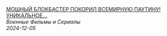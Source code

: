 <!--2024-12-05 12:01:15-->
<div class="yb">
  <a class="nodecor" href="/index.html?filmy/moshchnyj_blokbaster_pokoril_vsemirnuju_pautinu_unikalnoe_kino-predstavlenieplennyj">
    <img class="preview" data-videoid="vIX9QnQJps0" src="https://i3.ytimg.com/vi/vIX9QnQJps0/hqdefault.jpg" align="middle" alt="">
  </a>
  <div class="inlbl text">
    <a class="nodecor" href="/index.html?filmy/moshchnyj_blokbaster_pokoril_vsemirnuju_pautinu_unikalnoe_kino-predstavlenieplennyj">МОЩНЫЙ БЛОКБАСТЕР ПОКОРИЛ ВСЕМИРНУЮ ПАУТИНУ! УНИКАЛЬНОЕ...</a><br>
    <i class="smaller2">Военные Фильмы и Сериалы</i><br>
    <i class="smaller3">2024-12-05</i>
  </div>
</div>
